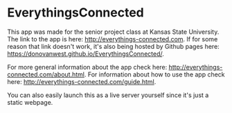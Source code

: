 # EverythingsConnected


This app was made for the senior project class at Kansas State University. The link to the app is here: http://everythings-connected.com. If for some reason that link doesn't work, it's also being hosted by Github pages here: https://donovanwest.github.io/EverythingsConnected/.

For more general information about the app check here: http://everythings-connected.com/about.html.
For information about how to use the app check here: http://everythings-connected.com/guide.html.

You can also easily launch this as a live server yourself since it's just a static webpage. 
